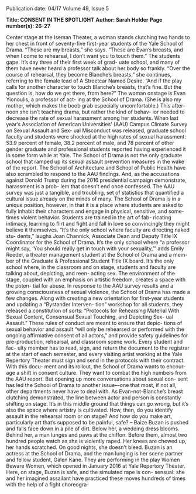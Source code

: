 Publication date: 04/17
Volume 49, Issue 5

**Title: CONSENT IN THE SPOTLIGHT**
**Author: Sarah Holder**
**Page number(s): 26-27**

Center stage at the Iseman Theater, a woman stands 
clutching two hands to her chest in front of seventy-five 
first-year students of the Yale School of Drama. “These are 
my breasts,” she says. “These are Evan’s breasts, and when I 
come to rehearsal, I don’t want you to touch them.” 
The students gape. It’s day three of their first week of grad-
uate school, and many of them have never heard a professor 
talk about her body so frankly. “Over the course of rehearsal, 
they become Blanche’s breasts,” she continues, referring to 
the female lead of A Streetcar Named Desire. “And if the 
play calls for another character to touch Blanche’s breasts, 
that’s fine. But the question is, how do we get there, from 
here?”
The woman onstage is Evan Yionoulis, a professor of act-
ing at the School of Drama. (She is also my mother, which 
makes the boob grab especially uncomfortable.) This after-
noon she isn’t teaching drama, but rather the kind of behav-
ior needed to decrease the rate of sexual harassment among 
her students. 
When last year’s Association of American Universities’ 
(AAU) Campus Climate Survey on Sexual Assault and Sex-
ual Misconduct was released, graduate school faculty and 
students were shocked at the high rates of sexual harassment: 
53.9 percent of female, 38.2 percent of male, and 78 percent 
of other gender graduate and professional students reported 
having experienced it in some form while at Yale. The School 
of Drama is not the only graduate school that ramped up its 
sexual assault prevention measures in the wake of the report. 
The School of Architecture and School of Public Health 
have also scrambled to respond to the AAU findings. And, 
as the accusations against Donald Trump during the 2016 
presidential campaign demonstrate, harassment is a prob-
lem that doesn’t end once confessed. The AAU survey was 
just a tangible, and troubling, set of statistics that quantified 
a cultural issue already on the minds of many.
The School of Drama is in a unique position, however, 
in that it is a place where students are asked to fully inhabit 
their characters and engage in physical, sensitive, and some-
times violent behavior. Students are trained in the art of fab-
ricating intimacy, learning to flirt and fight and fall in love 
so convincingly they might believe it themselves.
“It’s the only school where faculty are directing naked stu-
dents,” laughs Joan Channick, Associate Dean and Deputy 
Title IX Coordinator for the School of Drama. It’s the only 
school where “a professor might say, ‘You should really get 
in touch with your sexuality,’” adds Emily Reeder, a theater 
management student at the School of Drama and a mem-
ber of the Graduate & Professional Student Title IX board. 
It’s the only school where, in the classroom and on stage, 
students and faculty are talking about, depicting, and reen-
acting sex. The environment of the stage, coupled with an 
emphasis on artistic freedom, creates a space with the poten-
tial for abuse. 
In response to the AAU survey results and a growing 
consciousness of sexual violence, the School of Drama has 
made a few changes. Along with creating a new orientation 
for first-year students and updating a “Bystander Interven-
tion” workshop for all students, they released a constitution 
of sorts: “Protocols for Rehearsing Material With Sexual 
Content, Consensual Sexual Touching, and Depicting Sex-
ual Assault.”
These rules of conduct are meant to ensure that depic-
tions of sexual behavior and assault “will only be rehearsed 
or performed with the ongoing affirmative consent of all 
actors,” and provide safety guidelines for pre-production, 
rehearsal, and classroom scene work. Every student and fac-
ulty member has to read, sign, and return the document to 
the registrar at the start of each semester, and every visiting 
artist working at the Yale Repertory Theater must sign and 
send in the protocols with their contract. With this docu-
ment and its rollout, the School of Drama wants to encour-
age a shift in consent culture. They want to combat the high 
numbers from the AAU report. 
But opening up more conversations about sexual con-
sent has led the School of Drama to another issue—one 
that most, if not all, other departments never have to deal 
with. As Evan-not-Blanche’s breast clutching demonstrated, 
the line between actor and person is constantly shifting on 
stage. It’s in this middle ground that things can go wrong, 
but it’s also the space where artistry is cultivated. How, then, 
do you identify assault in the rehearsal room or on stage? 
And how do you make art, particularly art that’s supposed to 
be painful, safe?
–
Baize Buzan is pushed and falls face down in a pile of 
dirt. Below her, a wedding dress blooms. Behind her, a man 
lunges and paws at the chiffon. Before them, almost two 
hundred people watch as she is violently raped. Her knees 
are chewed up, her hands scratched. On good nights, she 
doesn’t bleed.
Buzan is an actress at the School of Drama, and the man 
lunging is her scene partner and fellow student, Galen Kane. 
They are performing in the play Women Beware Women, 
which opened in January 2016 at Yale Repertory Theater. 
Here, on stage, Buzan is safe, and the simulated rape is con-
sensual: she and her imagined assailant have practiced these 
moves hundreds of times with the help of a fight choreogra-